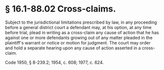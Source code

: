 # § 16.1-88.02 Cross-claims.

<p>Subject to the jurisdictional limitations prescribed by law, in any proceeding before a general district court a defendant may, at his option, at any time before trial, plead in writing as a cross-claim any cause of action that he has against one or more defendants growing out of any matter pleaded in the plaintiff's warrant or notice or motion for judgment. The court may order and hold a separate hearing upon any cause of action asserted in a cross-claim.</p><p>Code 1950, § 8-239.2; 1954, c. 608; 1977, c. 624.</p>